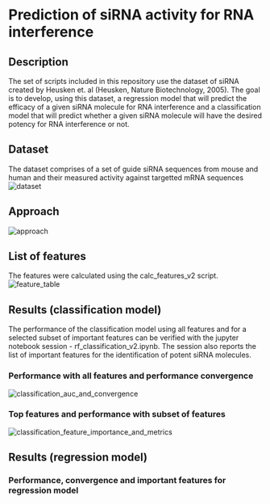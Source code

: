 # Prediction of siRNA activity for RNA interference

## Description
The set of scripts included in this repository use the dataset of siRNA created by Heusken et. al (Heusken, Nature Biotechnology, 2005).
The goal is to develop, using this dataset, a regression model that will predict the efficacy of a given siRNA molecule for RNA interference and a classification model that will predict whether a given siRNA molecule will have the desired potency for RNA interference or not.

## Dataset
The dataset comprises of a set of guide siRNA sequences from mouse and human and their measured activity against targetted mRNA sequences
![dataset](https://user-images.githubusercontent.com/6353495/63659005-dda59800-c77c-11e9-9494-6d907d832a5b.png)

## Approach
![approach](https://user-images.githubusercontent.com/6353495/63659212-11cd8880-c77e-11e9-92bc-14781a194884.png)

## List of features
The features were calculated using the calc_features_v2 script.
![feature_table](https://user-images.githubusercontent.com/6353495/63658806-7f2bea00-c77b-11e9-8ed0-63ceca92e029.png)

## Results (classification model)
The performance of the classification model using all features and for a selected subset of important features can be verified with the jupyter notebook session - rf_classification_v2.ipynb. The session also reports the list of important features for the identification of potent siRNA molecules.

### Performance with all features and performance convergence
![classification_auc_and_convergence](https://user-images.githubusercontent.com/6353495/63725176-a213d800-c827-11e9-998c-ceffe28478fd.png)

### Top features and performance with subset of features
![classification_feature_importance_and_metrics](https://user-images.githubusercontent.com/6353495/63725282-eb642780-c827-11e9-9787-da249a95476d.png)


## Results (regression model)
### Performance, convergence and important features for regression model


